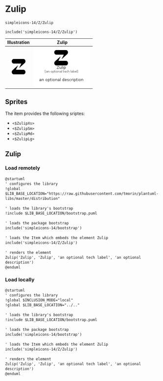# Zulip


```text
simpleicons-14/Z/Zulip
```

```text
include('simpleicons-14/Z/Zulip')
```



| Illustration | Zulip |
| :---: | :---: |
| ![illustration for Illustration](../../simpleicons-14/Z/Zulip.png) | ![illustration for Zulip](../../simpleicons-14/Z/Zulip.Local.png) |



## Sprites
The item provides the following sriptes:

- `<$ZulipXs>`
- `<$ZulipSm>`
- `<$ZulipMd>`
- `<$ZulipLg>`





## Zulip

### Load remotely
```plantuml
@startuml
' configures the library
!global $LIB_BASE_LOCATION="https://raw.githubusercontent.com/tmorin/plantuml-libs/master/distribution"

' loads the library's bootstrap
!include $LIB_BASE_LOCATION/bootstrap.puml

' loads the package bootstrap
include('simpleicons-14/bootstrap')

' loads the Item which embeds the element Zulip
include('simpleicons-14/Z/Zulip')

' renders the element
Zulip('Zulip', 'Zulip', 'an optional tech label', 'an optional description')
@enduml
```

### Load locally
```plantuml
@startuml
' configures the library
!global $INCLUSION_MODE="local"
!global $LIB_BASE_LOCATION="../.."

' loads the library's bootstrap
!include $LIB_BASE_LOCATION/bootstrap.puml

' loads the package bootstrap
include('simpleicons-14/bootstrap')

' loads the Item which embeds the element Zulip
include('simpleicons-14/Z/Zulip')

' renders the element
Zulip('Zulip', 'Zulip', 'an optional tech label', 'an optional description')
@enduml
```

